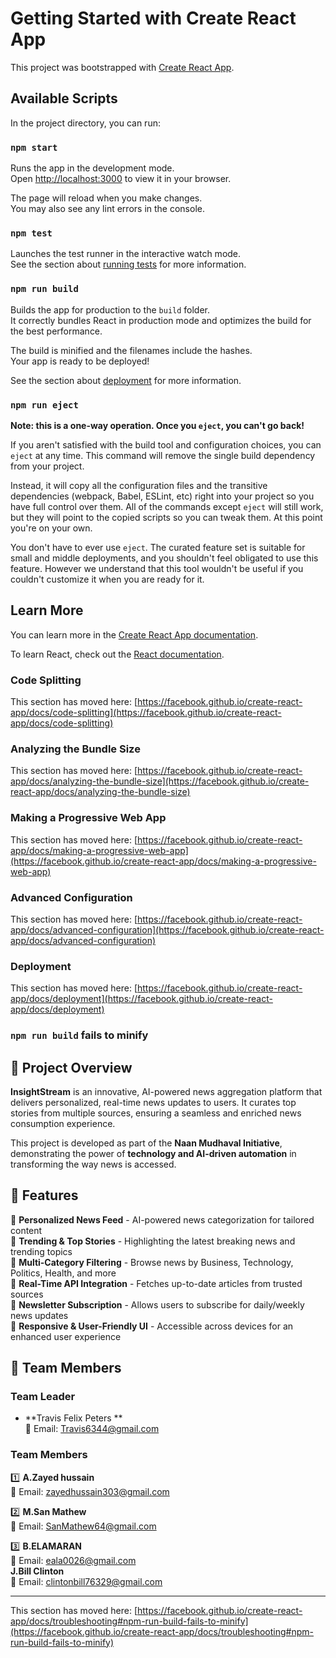 # Getting Started with Create React App

This project was bootstrapped with [Create React App](https://github.com/facebook/create-react-app).

## Available Scripts

In the project directory, you can run:

### `npm start`

Runs the app in the development mode.\
Open [http://localhost:3000](http://localhost:3000) to view it in your browser.

The page will reload when you make changes.\
You may also see any lint errors in the console.

### `npm test`

Launches the test runner in the interactive watch mode.\
See the section about [running tests](https://facebook.github.io/create-react-app/docs/running-tests) for more information.

### `npm run build`

Builds the app for production to the `build` folder.\
It correctly bundles React in production mode and optimizes the build for the best performance.

The build is minified and the filenames include the hashes.\
Your app is ready to be deployed!

See the section about [deployment](https://facebook.github.io/create-react-app/docs/deployment) for more information.

### `npm run eject`

**Note: this is a one-way operation. Once you `eject`, you can't go back!**

If you aren't satisfied with the build tool and configuration choices, you can `eject` at any time. This command will remove the single build dependency from your project.

Instead, it will copy all the configuration files and the transitive dependencies (webpack, Babel, ESLint, etc) right into your project so you have full control over them. All of the commands except `eject` will still work, but they will point to the copied scripts so you can tweak them. At this point you're on your own.

You don't have to ever use `eject`. The curated feature set is suitable for small and middle deployments, and you shouldn't feel obligated to use this feature. However we understand that this tool wouldn't be useful if you couldn't customize it when you are ready for it.

## Learn More

You can learn more in the [Create React App documentation](https://facebook.github.io/create-react-app/docs/getting-started).

To learn React, check out the [React documentation](https://reactjs.org/).

### Code Splitting

This section has moved here: [https://facebook.github.io/create-react-app/docs/code-splitting](https://facebook.github.io/create-react-app/docs/code-splitting)

### Analyzing the Bundle Size

This section has moved here: [https://facebook.github.io/create-react-app/docs/analyzing-the-bundle-size](https://facebook.github.io/create-react-app/docs/analyzing-the-bundle-size)

### Making a Progressive Web App

This section has moved here: [https://facebook.github.io/create-react-app/docs/making-a-progressive-web-app](https://facebook.github.io/create-react-app/docs/making-a-progressive-web-app)

### Advanced Configuration

This section has moved here: [https://facebook.github.io/create-react-app/docs/advanced-configuration](https://facebook.github.io/create-react-app/docs/advanced-configuration)

### Deployment

This section has moved here: [https://facebook.github.io/create-react-app/docs/deployment](https://facebook.github.io/create-react-app/docs/deployment)

### `npm run build` fails to minify

## 📌 Project Overview  
**InsightStream** is an innovative, AI-powered news aggregation platform that delivers personalized, real-time news updates to users. It curates top stories from multiple sources, ensuring a seamless and enriched news consumption experience.  

This project is developed as part of the **Naan Mudhaval Initiative**, demonstrating the power of **technology and AI-driven automation** in transforming the way news is accessed.
## 🚀 Features  
🔹 **Personalized News Feed** - AI-powered news categorization for tailored content  
🔹 **Trending & Top Stories** - Highlighting the latest breaking news and trending topics  
🔹 **Multi-Category Filtering** - Browse news by Business, Technology, Politics, Health, and more  
🔹 **Real-Time API Integration** - Fetches up-to-date articles from trusted sources  
🔹 **Newsletter Subscription** - Allows users to subscribe for daily/weekly news updates  
🔹 **Responsive & User-Friendly UI** - Accessible across devices for an enhanced user experience  

## 👥 Team Members  

### **Team Leader**  
- **Travis Felix Peters **  
  📧 Email: [Travis6344@gmail.com](mailto:Travis6344@gmail.com)  

### **Team Members**  
1️⃣ **A.Zayed hussain**  
   📧 Email: [zayedhussain303@gmail.com](mailto:zayedhussain303@gmail.com)  

2️⃣ **M.San Mathew**  
   📧 Email: [SanMathew64@gmail.com](mailto:SanMathew64@gmail.com)  

3️⃣ **B.ELAMARAN**  
   📧 Email: [eala0026@gmail.com](mailto:eala0026@gmail.com)  
   **J.Bill Clinton**  
   📧 Email: [clintonbill76329@gmail.com](mailto:clintontonbill76329@gmail.com)  

---


This section has moved here: [https://facebook.github.io/create-react-app/docs/troubleshooting#npm-run-build-fails-to-minify](https://facebook.github.io/create-react-app/docs/troubleshooting#npm-run-build-fails-to-minify)
